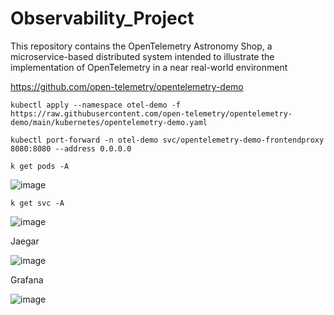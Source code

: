 # Observability_Project


This repository contains the OpenTelemetry Astronomy Shop, a microservice-based distributed system intended to illustrate the implementation of OpenTelemetry in a near real-world environment

https://github.com/open-telemetry/opentelemetry-demo

```
kubectl apply --namespace otel-demo -f https://raw.githubusercontent.com/open-telemetry/opentelemetry-demo/main/kubernetes/opentelemetry-demo.yaml
```

```
kubectl port-forward -n otel-demo svc/opentelemetry-demo-frontendproxy 8080:8080 --address 0.0.0.0
```

```
k get pods -A
```
![image](https://github.com/user-attachments/assets/f3c279e2-5a76-4ea8-8d23-f0609e7f9da6)


```
k get svc -A
```
![image](https://github.com/user-attachments/assets/badaee7a-652c-4460-98ca-c6f2d84d41e7)


Jaegar

![image](https://github.com/user-attachments/assets/f9526876-f982-4c30-8d9a-951a70808618)


Grafana

![image](https://github.com/user-attachments/assets/ea3f629a-b298-43fd-811f-190601e23d7d)
